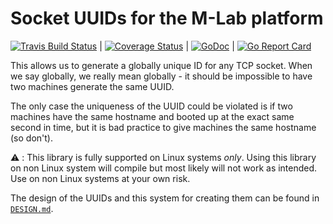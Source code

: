 # Socket UUIDs for the M-Lab platform

[![Travis Build Status](https://travis-ci.org/m-lab/uuid.svg?branch=master)](https://travis-ci.org/m-lab/uuid) | [![Coverage Status](https://coveralls.io/repos/m-lab/uuid/badge.svg?branch=master)](https://coveralls.io/github/m-lab/uuid?branch=master) | [![GoDoc](https://godoc.org/github.com/m-lab/uuid?status.svg)](https://godoc.org/github.com/m-lab/uuid) | [![Go Report Card](https://goreportcard.com/badge/github.com/m-lab/uuid)](https://goreportcard.com/report/github.com/m-lab/uuid)

This allows us to generate a globally unique ID for any TCP socket. When we
say globally, we really mean globally - it should be impossible to have two
machines generate the same UUID.

The only case the uniqueness of the UUID could be violated is if two machines
have the same hostname and booted up at the exact same second in time, but it is
bad practice to give machines the same hostname (so don't).

⚠️ : This library is fully supported on Linux systems _only_. Using this
library on non Linux system will compile but most likely will not work
as intended. Use on non Linux systems at your own risk.

The design of the UUIDs and this system for creating them can be found in
[`DESIGN.md`](https://github.com/m-lab/uuid/blob/master/DESIGN.md).
